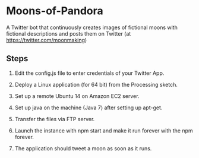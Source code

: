 # Moons-of-Pandora
A Twitter bot that continuously creates images of fictional moons with fictional descriptions and posts them on Twitter (at https://twitter.com/moonmaking)

## Steps

1. Edit the config.js file to enter credentials of your Twitter App.

2. Deploy a Linux application (for 64 bit) from the Processing sketch.

3. Set up a remote Ubuntu 14 on Amazon EC2 server.

4. Set up java on the machine (Java 7) after setting up apt-get.

5. Transfer the files via FTP server.

6. Launch the instance with npm start and make it run forever with the npm forever.

7. The application should tweet a moon as soon as it runs.
